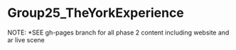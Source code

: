# Group25_TheYorkExperience

NOTE: *SEE gh-pages branch for all phase 2 content including website and ar live scene
